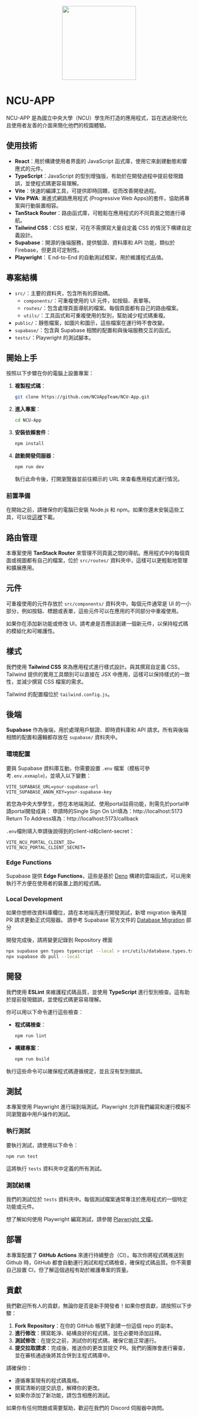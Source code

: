 <p align="center"><img src="https://github.com/NCUAppTeam/NCU-App/blob/main/src/assets/logo.png?raw=true" width = "200" height="200" ></img> </p>

# NCU-APP

NCU-APP 是為國立中央大學（NCU）學生所打造的應用程式，旨在透過現代化且使用者友善的介面來簡化他們的校園體驗。

## 使用技術

- **React**：用於構建使用者界面的 JavaScript 函式庫，使用它來創建動態和響應式的元件。
- **TypeScript**：JavaScript 的型別增強版，有助於在開發過程中提前發現錯誤，並使程式碼更容易理解。
- **Vite**：快速的編譯工具，可提供即時回饋，從而改善開發過程。
- **Vite PWA**: 漸進式網路應用程式 (Progressive Web Apps)的套件，協助將專案與行動裝置相容。
- **TanStack Router**：路由函式庫，可輕鬆在應用程式的不同頁面之間進行導航。
- **Tailwind CSS**：CSS 框架，可在不需撰寫大量自定義 CSS 的情況下構建自定義設計。
- **Supabase**：開源的後端服務，提供驗證、資料庫和 API 功能，類似於 Firebase，但更具可定制性。
- **Playwright**：Ｅnd-to-End 的自動測試框架，用於維護程式品值。

## 專案結構

- `src/`：主要的資料夾，包含所有的原始碼。
  - `components/`：可重複使用的 UI 元件，如按鈕、表單等。
  - `routes/`：包含處理頁面導航的檔案。每個頁面都有自己的路由檔案。
  - `utils/`：工具函式和可重複使用的型別，幫助減少程式碼重複。
- `public/`：靜態檔案，如圖片和圖示，這些檔案在運行時不會改變。
- `supabase/`：包含與 Supabase 相關的配置和與後端服務交互的函式。
- `tests/`：Playwright 的測試腳本。

## 開始上手

按照以下步驟在你的電腦上設置專案：

1. **複製程式碼**：
   ```bash
   git clone https://github.com/NCUAppTeam/NCU-App.git
   ```
2. **進入專案**：
   ```bash
   cd NCU-App
   ```
3. **安裝依賴套件**：
   ```bash
   npm install
   ```
4. **啟動開發伺服器**：
   ```bash
   npm run dev
   ```
   執行此命令後，打開瀏覽器並前往顯示的 URL 來查看應用程式運行情況。

### 前置準備

在開始之前，請確保你的電腦已安裝 Node.js 和 npm。如果你還未安裝這些工具，可以從[這裡](https://nodejs.org/)下載。

## 路由管理

本專案使用 **TanStack Router** 來管理不同頁面之間的導航。應用程式中的每個頁面或視圖都有自己的檔案，位於 `src/routes/` 資料夾中，這樣可以更輕鬆地管理和擴展應用。

## 元件

可重複使用的元件存放於 `src/components/` 資料夾中。每個元件通常是 UI 的一小部分，例如按鈕、標題或表單，這些元件可以在應用的不同部分中重複使用。

如果你在添加新功能或修改 UI，請考慮是否應該創建一個新元件，以保持程式碼的模組化和可維護性。

## 樣式

我們使用 **Tailwind CSS** 來為應用程式進行樣式設計。與其撰寫自定義 CSS，Tailwind 提供的實用工具類別可以直接在 JSX 中應用，這樣可以保持樣式的一致性，並減少撰寫 CSS 檔案的需求。

Tailwind 的配置檔位於 `tailwind.config.js`。

## 後端

**Supabase** 作為後端，用於處理用戶驗證、即時資料庫和 API 請求。所有與後端相關的配置和邏輯都存放在 `supabase/` 資料夾中。

### 環境配置

要與 Supabase 資料庫互動，你需要設置 `.env` 檔案（模板可參考`.env.exmaple`)，並填入以下變數：

```
VITE_SUPABASE_URL=your-supabase-url
VITE_SUPABASE_ANON_KEY=your-supabase-key
```
若您為中央大學學生，想在本地端測試、使用portal註冊功能，則需先於portal申請portal開發成員：
申請時的Single Sign On Url填為：http://localhost:5173
       Return To Address填為：http://localhost:5173/callback

`.env`檔則填入申請後說得到的client-id和client-secret：
```
VITE_NCU_PORTAL_CLIENT_ID=
VITE_NCU_PORTAL_CLIENT_SECRET=
```


### Edge Functions

Supabase 提供 **Edge Functions**，這些是基於 [Deno](https://deno.land/) 構建的雲端函式，可以用來執行不方便在使用者的裝置上跑的程式碼。

### Local Development

如果你想修改資料庫欄位，請在本地端先進行開發測試，新增 migration 後再提 PR 請求更動正式伺服器。
請參考 Supabase 官方文件的 [Database Migration](https://supabase.com/docs/guides/cli/local-development#database-migrations) 部分

開發完成後，請將變更記錄到 Repository 裡面

```sh
npx supabase gen types typescript --local > src/utils/database.types.ts
npx supabase db pull --local
```

## 開發

我們使用 **ESLint** 來維護程式碼品質，並使用 **TypeScript** 進行型別檢查。這有助於提前發現錯誤，並使程式碼更容易理解。

你可以用以下命令運行這些檢查：

- **程式碼檢查**：
  ```bash
  npm run lint
  ```
- **構建專案**：
  ```bash
  npm run build
  ```

執行這些命令可以確保程式碼遵循規定，並且沒有型別錯誤。

## 測試

本專案使用 Playwright 進行端到端測試。Playwright 允許我們編寫和運行模擬不同瀏覽器中用戶操作的測試。

### 執行測試

要執行測試，請使用以下命令：

```bash
npm run test
```

這將執行 `tests` 資料夾中定義的所有測試。

### 測試結構

我們的測試位於 `tests` 資料夾中。每個測試檔案通常專注於應用程式的一個特定功能或元件。

想了解如何使用 Playwright 編寫測試，請參閱 [Playwright 文檔](https://playwright.dev/docs/intro)。

## 部署

本專案配置了 **GitHub Actions** 來進行持續整合（CI）。每次你將程式碼推送到 Github 時，GitHub 都會自動運行測試和程式碼檢查，確保程式碼品質。你不需要自己設置 CI，但了解這個過程有助於維護專案的質量。

## 貢獻

我們歡迎所有人的貢獻，無論你是否是新手開發者！如果你想貢獻，請按照以下步驟：

1. **Fork Repository**：在你的 GitHub 帳號下創建一份這個 repo 的副本。
2. **進行修改**：撰寫乾淨、結構良好的程式碼，並在必要時添加註釋。
3. **測試修改**：在提交之前，測試你的程式碼，確保它能正常運行。
4. **提交拉取請求**：完成後，推送你的更改並提交 PR。我們的團隊會進行審查，並在審核通過後將其合併到主程式碼庫中。

請確保你：

- 遵循專案現有的程式碼風格。
- 撰寫清晰的提交訊息，解釋你的更改。
- 如果你添加了新功能，請包含相應的測試。

如果你有任何問題或需要幫助，歡迎在我們的 Discord 伺服器中詢問。
